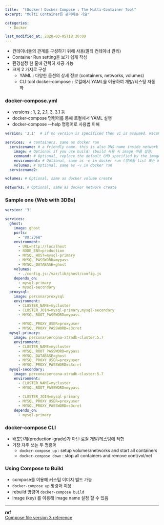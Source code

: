 ```yaml
---
title:  "[Docker] Docker Compose : The Multi-Container Tool"
excerpt: "Multi Container를 관리하는 기술"

categories:
  - Docker

last_modified_at: 2020-03-05T18:30:00
---
```


- 컨테이너들의 관계를 구성하기 위해 사용(멀티 컨테이너 관리)
- Container Run setting을 보기 쉽게 작성
- 환경설정 한 줄에 간략히 제공 가능
- 크게 2 가지로 구성
  - YAML : 다양한 옵션의 상세 정보 (containers, networks, volumes)
  - CLI tool docker-compose : 로컬에서 YAML을 이용하여 개발/테스팅 자동화

### docker-compose.yml
- versions : 1, 2, 2.1, 3, 3.1 등
- docker-compose 명령어를 통해 로컬에서 YAML 실행
- docker-compose --help 명령어로 사용법 이해

```yaml
version: '3.1'  # if no version is specificed then v1 is assumed. Recommend v2 minimum

services:  # containers. same as docker run
  servicename: # a friendly name. this is also DNS name inside network
    image: # Optional if you use build: (build 사용 시 image 이름 설정)
    command: # Optional, replace the default CMD specified by the image
    environment: # Optional, same as -e in docker run (항목들 list 또는 key-value 값으로 설정 가능)
    volumes: # Optional, same as -v in docker run
  servicename2:

volumes: # Optional, same as docker volume create

networks: # Optional, same as docker network create
```

### Sample one (Web with 3DBs)
```yaml
version: '3'

services:
  ghost:
    image: ghost
    ports:
      - "80:2368"
    environment:
      - URL=http://localhost
      - NODE_ENV=production
      - MYSQL_HOST=mysql-primary
      - MYSQL_PASSWORD=mypass
      - MYSQL_DATABASE=ghost
    volumes:
      - ./config.js:/var/lib/ghost/config.js
    depends_on:
      - mysql-primary
      - mysql-secondary
  proxysql:
    image: percona/proxysql
    environment: 
      - CLUSTER_NAME=mycluster
      - CLUSTER_JOIN=mysql-primary,mysql-secondary
      - MYSQL_ROOT_PASSWORD=mypass
   
      - MYSQL_PROXY_USER=proxyuser
      - MYSQL_PROXY_PASSWORD=s3cret
  mysql-primary:
    image: percona/percona-xtradb-cluster:5.7
    environment: 
      - CLUSTER_NAME=mycluster
      - MYSQL_ROOT_PASSWORD=mypass
      - MYSQL_DATABASE=ghost
      - MYSQL_PROXY_USER=proxyuser
      - MYSQL_PROXY_PASSWORD=s3cret
  mysql-secondary:
    image: percona/percona-xtradb-cluster:5.7
    environment: 
      - CLUSTER_NAME=mycluster
      - MYSQL_ROOT_PASSWORD=mypass
   
      - CLUSTER_JOIN=mysql-primary
      - MYSQL_PROXY_USER=proxyuser
      - MYSQL_PROXY_PASSWORD=s3cret
    depends_on:
      - mysql-primary
```

### docker-compose CLI
- 배포단계(production-grade)가 아닌 로컬 개발/테스팅에 적합
- 가장 자주 쓰는 두 명령어
  - `docker-compose up` : setup volumes/networks and start all containers
  - `docker-compose down` : stop all containers and remove cont/vol/net

### Using Compose to Build
- compose를 이용해 커스텀 이미지 빌드 가능
- `docker-compose up` 명령어 이용
- rebuild 명령어 `docker-compose build`
- image (key) 를 이용해 image name 설정 할 수 있음

----
**ref**  
[Compose file version 3 reference](https://docs.docker.com/compose/compose-file/#compose-and-docker-compatibility-matrix)  